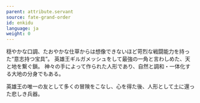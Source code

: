 ```yaml
---
parent: attribute.servant
source: fate-grand-order
id: enkidu
language: ja
weight: 0
---
```


穏やかな口調、たおやかな仕草からは想像できないほど苛烈な戦闘能力を持った“意志持つ宝具”。
英雄王ギルガメッシュをして最強の一角と言わしめた、天と地を繋ぐ鎖。
神々の手によって作られた人形であり、自然と調和・一体化する大地の分身でもある。

英雄王の唯一の友として多くの冒険をこなし、心を得た後、人形として土に還った悲しき兵器。
